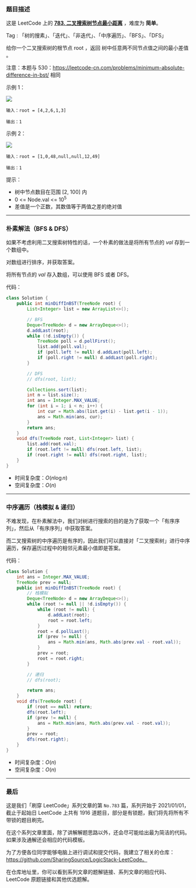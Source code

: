 ### 题目描述

这是 LeetCode 上的 **[783. 二叉搜索树节点最小距离](https://leetcode-cn.com/problems/minimum-distance-between-bst-nodes/solution/gong-shui-san-xie-yi-ti-san-jie-shu-de-s-7r17/)** ，难度为 **简单**。

Tag : 「树的搜素」、「迭代」、「非迭代」、「中序遍历」、「BFS」、「DFS」




给你一个二叉搜索树的根节点 root ，返回 树中任意两不同节点值之间的最小差值 。

注意：本题与 530：https://leetcode-cn.com/problems/minimum-absolute-difference-in-bst/ 相同

示例 1：

![](https://assets.leetcode.com/uploads/2021/02/05/bst1.jpg)

```
输入：root = [4,2,6,1,3]

输出：1
```
示例 2：

![](https://assets.leetcode.com/uploads/2021/02/05/bst2.jpg)

```
输入：root = [1,0,48,null,null,12,49]

输出：1
```

提示：
* 树中节点数目在范围 [2, 100] 内
* 0 <= Node.val <= $10^5$
* 差值是一个正数，其数值等于两值之差的绝对值

---

### 朴素解法（BFS & DFS）

如果不考虑利用二叉搜索树特性的话，一个朴素的做法是将所有节点的 $val$ 存到一个数组中。

对数组进行排序，并获取答案。

将所有节点的 $val$ 存入数组，可以使用 BFS 或者 DFS。

代码：
```java []
class Solution {
    public int minDiffInBST(TreeNode root) {
        List<Integer> list = new ArrayList<>();

        // BFS
        Deque<TreeNode> d = new ArrayDeque<>();
        d.addLast(root);
        while (!d.isEmpty()) {
            TreeNode poll = d.pollFirst();
            list.add(poll.val);
            if (poll.left != null) d.addLast(poll.left);
            if (poll.right != null) d.addLast(poll.right);
        }

        // DFS
        // dfs(root, list);

        Collections.sort(list);
        int n = list.size();
        int ans = Integer.MAX_VALUE;
        for (int i = 1; i < n; i++) {
            int cur = Math.abs(list.get(i) - list.get(i - 1));
            ans = Math.min(ans, cur);
        }
        return ans;
    }
    void dfs(TreeNode root, List<Integer> list) {
        list.add(root.val);
        if (root.left != null) dfs(root.left, list);
        if (root.right != null) dfs(root.right, list);
    }
}
```
* 时间复杂度：$O(n\log{n})$
* 空间复杂度：$O(n)$

***

### 中序遍历（栈模拟 & 递归）

不难发现，在朴素解法中，我们对树进行搜索的目的是为了获取一个「有序序列」，然后从「有序序列」中获取答案。

而二叉搜索树的中序遍历是有序的，因此我们可以直接对「二叉搜索树」进行中序遍历，保存遍历过程中的相邻元素最小值即是答案。

代码：
```java []
class Solution {
    int ans = Integer.MAX_VALUE;
    TreeNode prev = null;
    public int minDiffInBST(TreeNode root) {
        // 栈模拟
        Deque<TreeNode> d = new ArrayDeque<>();
        while (root != null || !d.isEmpty()) {
            while (root != null) {
                d.addLast(root);
                root = root.left;
            }
            root = d.pollLast();
            if (prev != null) {
                ans = Math.min(ans, Math.abs(prev.val - root.val));
            }
            prev = root;
            root = root.right;
        }

        // 递归
        // dfs(root);

        return ans;
    }
    void dfs(TreeNode root) {
        if (root == null) return;
        dfs(root.left);
        if (prev != null) {
            ans = Math.min(ans, Math.abs(prev.val - root.val));
        } 
        prev = root;
        dfs(root.right);
    }
}
```
* 时间复杂度：$O(n)$
* 空间复杂度：$O(n)$

---

### 最后

这是我们「刷穿 LeetCode」系列文章的第 `No.783` 篇，系列开始于 2021/01/01，截止于起始日 LeetCode 上共有 1916 道题目，部分是有锁题，我们将先将所有不带锁的题目刷完。

在这个系列文章里面，除了讲解解题思路以外，还会尽可能给出最为简洁的代码。如果涉及通解还会相应的代码模板。

为了方便各位同学能够电脑上进行调试和提交代码，我建立了相关的仓库：https://github.com/SharingSource/LogicStack-LeetCode。

在仓库地址里，你可以看到系列文章的题解链接、系列文章的相应代码、LeetCode 原题链接和其他优选题解。

